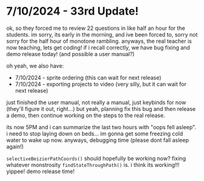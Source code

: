 # 7/10/2024 - 33rd Update!

ok, so they forced me to review 22 questions in like half an hour for the students. im sorry, its early in the morning, and ive been forced to, sorry not sorry for the half hour of monotone rambling. anyways, the real teacher is now teaching, lets get coding! if i recall correctly, we have bug fixing and demo release today! (and possible a user manual?)

oh yeah, we also have:
- 7/10/2024 - sprite ordering (this can wait for next release)
- 7/10/2024 - exporting projects to video (very silly, but it can wait for next release)

just finished the user manual, not really a manual, just keybinds for now (they'll figure it out, right...) but yeah, planning fix this bug and then release a demo, then continue working on the steps to the real release.

its now 5PM and i can summarize the last two hours with "oops fell asleep". i need to stop laying down on beds... im gonna get some freezing cold water to wake up now. anyways, debugging time (please dont fall asleep again!)

`selectiveBeizierPathCoords()` should hopefully be working now? fixing whatever monstrosity `findStateThroughPath()` is. i think its working!!! yippee! demo release time!